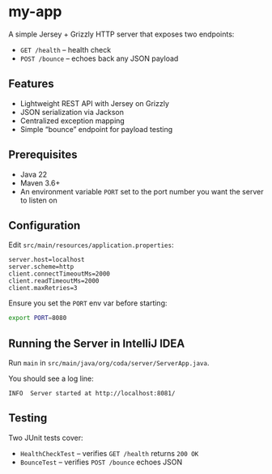 # my-app

A simple Jersey + Grizzly HTTP server that exposes two endpoints:

- `GET /health` – health check
- `POST /bounce` – echoes back any JSON payload

## Features

- Lightweight REST API with Jersey on Grizzly
- JSON serialization via Jackson
- Centralized exception mapping
- Simple “bounce” endpoint for payload testing

## Prerequisites

- Java 22  
- Maven 3.6+  
- An environment variable `PORT` set to the port number you want the server to listen on  

## Configuration

Edit `src/main/resources/application.properties`:

```properties
server.host=localhost
server.scheme=http
client.connectTimeoutMs=2000
client.readTimeoutMs=2000
client.maxRetries=3

```

Ensure you set the `PORT` env var before starting:

```bash
export PORT=8080
```

## Running the Server in IntelliJ IDEA

Run `main` in `src/main/java/org/coda/server/ServerApp.java`.

You should see a log line:

```
INFO  Server started at http://localhost:8081/
```

## Testing

Two JUnit tests cover:

- `HealthCheckTest` – verifies `GET /health` returns `200 OK`
- `BounceTest` – verifies `POST /bounce` echoes JSON
